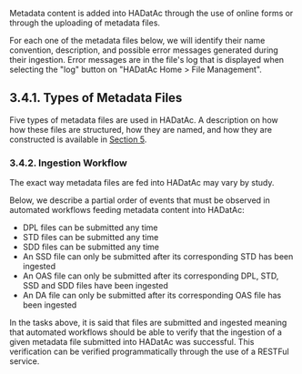 Metadata content is added into HADatAc through the use of online forms or through the uploading of metadata files. 

For each one of the metadata files below, we will identify their name convention, description, and possible error messages generated during their ingestion. Error messages are in the file's log that is displayed when selecting the "log" button on "HADatAc Home > File Management". 

## 3.4.1. Types of Metadata Files
  
Five types of metadata files are used in HADatAc. A description on how how these files are structured, how they are named, and how they are constructed is available in [Section 5](https://github.com/paulopinheiro1234/hadatac/wiki/5.-Metadata-Files).

### 3.4.2. Ingestion Workflow

The exact way metadata files are fed into HADatAc may vary by study. 

Below, we describe a partial order of events that must be observed in automated workflows feeding metadata content into HADatAc:

* DPL files can be submitted any time
* STD files can be submitted any time
* SDD files can be submitted any time
* An SSD file can only be submitted after its corresponding STD has been ingested 
* An OAS file can only be submitted after its corresponding DPL, STD, SSD and SDD files have been ingested
* An DA file can only be submitted after its corresponding OAS file has been ingested 

In the tasks above, it is said that files are submitted and ingested meaning that automated workflows should be able to verify that the ingestion of a given metadata file submitted into HADatAc was successful. This verification can be verified programmatically through the use of a RESTFul service. 

